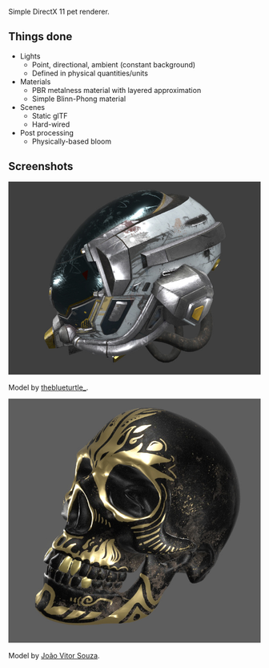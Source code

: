 Simple DirectX 11 pet renderer.

## Things done

 - Lights
   - Point, directional, ambient (constant background)
   - Defined in physical quantities/units
 - Materials
    - PBR metalness material with layered approximation
    - Simple Blinn-Phong material
 - Scenes
    - Static glTF
    - Hard-wired
 - Post processing
    - Physically-based bloom

## Screenshots

![Battle Damaged Sci-fi Helmet](./Doc/Screenshots/1.jpg)

Model by [theblueturtle_](https://sketchfab.com/theblueturtle_).

![Skull Salazar](./Doc/Screenshots/2.jpg)

Model by [João Vitor Souza](https://sketchfab.com/jvitorsouzadesign).